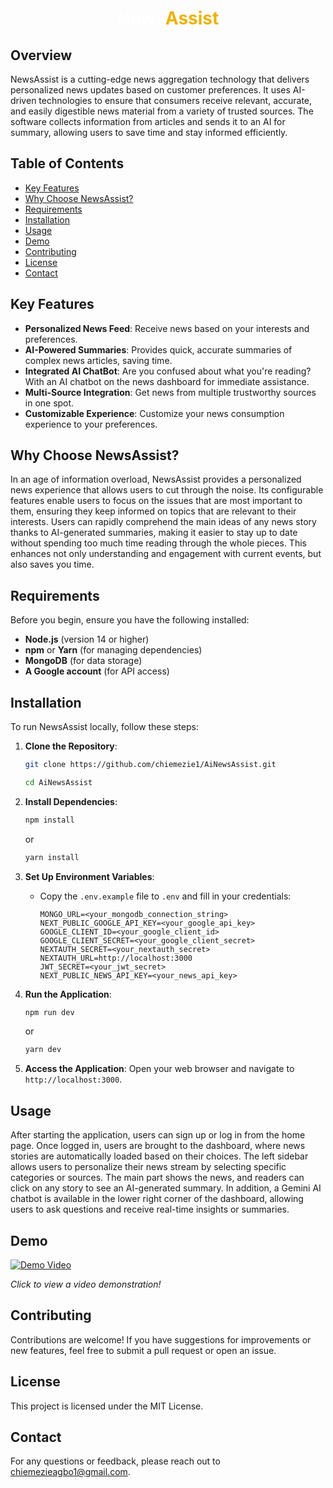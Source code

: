 <div align="center">

# <span style="color: #FFFFFF;">News</span><span style="color: #EAB308;">Assist</span>
</div>

## Overview
NewsAssist is a cutting-edge news aggregation technology that delivers personalized news updates based on customer preferences. It uses AI-driven technologies to ensure that consumers receive relevant, accurate, and easily digestible news material from a variety of trusted sources. The software collects information from articles and sends it to an AI for summary, allowing users to save time and stay informed efficiently.

## Table of Contents

- [Key Features](#key-features)
- [Why Choose NewsAssist?](#why-choose-newsassist)
- [Requirements](#requirements)
- [Installation](#installation)
- [Usage](#usage)
- [Demo](#demo)
- [Contributing](#contributing)
- [License](#license)
- [Contact](#contact)

## Key Features

- **Personalized News Feed**: Receive news based on your interests and preferences.
- **AI-Powered Summaries**: Provides quick, accurate summaries of complex news articles, saving time.
- **Integrated AI ChatBot**: Are you confused about what you're reading? With an AI chatbot on the news dashboard for immediate assistance.
- **Multi-Source Integration**: Get news from multiple trustworthy sources in one spot.
- **Customizable Experience**: Customize your news consumption experience to your preferences.

## Why Choose NewsAssist?

In an age of information overload, NewsAssist provides a personalized news experience that allows users to cut through the noise. Its configurable features enable users to focus on the issues that are most important to them, ensuring they keep informed on topics that are relevant to their interests. Users can rapidly comprehend the main ideas of any news story thanks to AI-generated summaries, making it easier to stay up to date without spending too much time reading through the whole pieces. This enhances not only understanding and engagement with current events, but also saves you time.


## Requirements

Before you begin, ensure you have the following installed:

- **Node.js** (version 14 or higher)
- **npm** or **Yarn** (for managing dependencies)
- **MongoDB** (for data storage)
- **A Google account** (for API access)

## Installation

To run NewsAssist locally, follow these steps:

1. **Clone the Repository**:
   ```bash
   git clone https://github.com/chiemezie1/AiNewsAssist.git

   cd AiNewsAssist
   ```

2. **Install Dependencies**:
   ```bash
   npm install
   ```
   or
   ```bash
   yarn install
   ```

3. **Set Up Environment Variables**:
   - Copy the `.env.example` file to `.env` and fill in your credentials:
     ```
     MONGO_URL=<your_mongodb_connection_string>
     NEXT_PUBLIC_GOOGLE_API_KEY=<your_google_api_key>
     GOOGLE_CLIENT_ID=<your_google_client_id>
     GOOGLE_CLIENT_SECRET=<your_google_client_secret>
     NEXTAUTH_SECRET=<your_nextauth_secret>
     NEXTAUTH_URL=http://localhost:3000
     JWT_SECRET=<your_jwt_secret>
     NEXT_PUBLIC_NEWS_API_KEY=<your_news_api_key>
     ```

4. **Run the Application**:
   ```bash
   npm run dev
   ```
   or 
   ```bash
   yarn dev
   ```

5. **Access the Application**:
   Open your web browser and navigate to `http://localhost:3000`.

## Usage
After starting the application, users can sign up or log in from the home page. Once logged in, users are brought to the dashboard, where news stories are automatically loaded based on their choices. The left sidebar allows users to personalize their news stream by selecting specific categories or sources. The main part shows the news, and readers can click on any story to see an AI-generated summary. In addition, a Gemini AI chatbot is available in the lower right corner of the dashboard, allowing users to ask questions and receive real-time insights or summaries. 

## Demo

[![Demo Video](https://img.youtube.com/vi/L9ISEf9uu1Y/0.jpg)](https://www.youtube.com/watch?v=L9ISEf9uu1Y)


*Click to view a video demonstration!*

## Contributing
Contributions are welcome! If you have suggestions for improvements or new features, feel free to submit a pull request or open an issue.

## License
This project is licensed under the MIT License.

## Contact
For any questions or feedback, please reach out to chiemezieagbo1@gmail.com.
